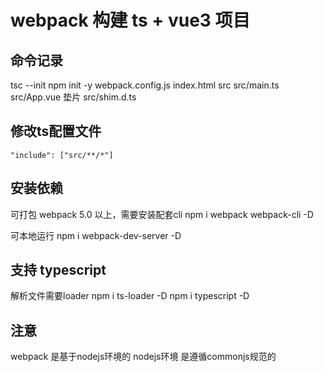 # webpack 构建 ts + vue3 项目

## 命令记录
tsc --init
npm init -y
webpack.config.js
index.html
src
src/main.ts
src/App.vue
垫片
src/shim.d.ts

## 修改ts配置文件
`"include": ["src/**/*"]`

## 安装依赖
可打包
webpack 5.0 以上，需要安装配套cli
npm i webpack webpack-cli -D

可本地运行
npm i webpack-dev-server -D

## 支持 typescript
解析文件需要loader
npm i ts-loader -D
npm i typescript -D

## 注意
webpack 是基于nodejs环境的
nodejs环境 是遵循commonjs规范的